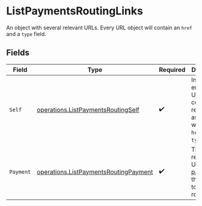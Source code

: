 # ListPaymentsRoutingLinks

An object with several relevant URLs. Every URL object will contain an `href` and a `type` field.


## Fields

| Field                                                                                          | Type                                                                                           | Required                                                                                       | Description                                                                                    |
| ---------------------------------------------------------------------------------------------- | ---------------------------------------------------------------------------------------------- | ---------------------------------------------------------------------------------------------- | ---------------------------------------------------------------------------------------------- |
| `Self`                                                                                         | [operations.ListPaymentsRoutingSelf](../../models/operations/listpaymentsroutingself.md)       | :heavy_check_mark:                                                                             | In v2 endpoints, URLs are commonly represented as objects with an `href` and `type` field.     |
| `Payment`                                                                                      | [operations.ListPaymentsRoutingPayment](../../models/operations/listpaymentsroutingpayment.md) | :heavy_check_mark:                                                                             | The API resource URL of the [payment](get-payment) that belong to this route.                  |